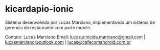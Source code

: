 # kicardapio-ionic
Sistema desenvolvido por Lucas Marciano, implementando um sistema de gerencia de restaurante
com parte mobile.

Contato:
Lucas Marciano
Email: lucas.almeida.marciano@gmail.com | lucasmarciano@outlook.com | lucas@cafecomandroid.com.br
